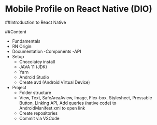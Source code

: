 # Mobile Profile on React Native (DIO)
##Introduction to React Native

##Content
- Fundamentals
- RN Origin
- Documentation
  -Components
  -API
- Setup
  - Chocolatey install
  - JAVA 11 (JDK)
  - Yarn
  - Android Studio
  - Create avd (Android Virtual Device)
- Project
  - Folder structure
  - View, Text, SafeAreaAview, Image, Flex-box, Stylesheet, Pressable Button, Linking API, Add queries (native code) to AndroidManifest.xml to open link
  - Create repositories
  - Commit via VSCode  
